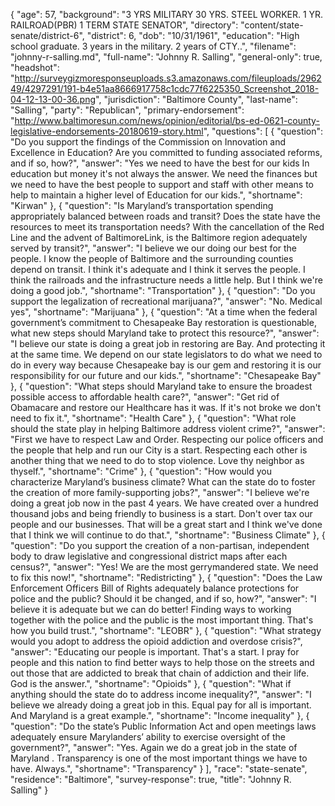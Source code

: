 {
  "age": 57,
  "background": "3 YRS MILITARY 30 YRS. STEEL WORKER. 1 YR. RAILROAD(PBR) 1 TERM STATE SENATOR",
  "directory": "content/state-senate/district-6",
  "district": 6,
  "dob": "10/31/1961",
  "education": "High school graduate. 3 years in the military. 2 years of CTY..",
  "filename": "johnny-r-salling.md",
  "full-name": "Johnny R. Salling",
  "general-only": true,
  "headshot": "http://surveygizmoresponseuploads.s3.amazonaws.com/fileuploads/296249/4297291/191-b4e51aa8666917758c1cdc77f6225350_Screenshot_2018-04-12-13-00-36.png",
  "jurisdiction": "Baltimore County",
  "last-name": "Salling",
  "party": "Republican",
  "primary-endorsement": "http://www.baltimoresun.com/news/opinion/editorial/bs-ed-0621-county-legislative-endorsements-20180619-story.html",
  "questions": [
    {
      "question": "Do you support the findings of the Commission on Innovation and Excellence in Education? Are you committed to funding associated reforms, and if so, how?",
      "answer": "Yes we need to have the best for our kids In education but money it's not always the answer. We need the finances but we need to have the best people to support and staff with other means to help to maintain a higher level of Education for our kids.",
      "shortname": "Kirwan"
    },
    {
      "question": "Is Maryland’s transportation spending appropriately balanced between roads and transit? Does the state have the resources to meet its transportation needs? With the cancellation of the Red Line and the advent of BaltimoreLink, is the Baltimore region adequately served by transit?",
      "answer": "I believe we our doing our best for the people. I know the people of Baltimore and the surrounding counties depend on transit. I think it's adequate and I think it serves the people. I think the railroads and the infrastructure needs a little help. But I think we're doing a good job.",
      "shortname": "Transportation"
    },
    {
      "question": "Do you support the legalization of recreational marijuana?",
      "answer": "No. Medical yes",
      "shortname": "Marijuana"
    },
    {
      "question": "At a time when the federal government’s commitment to Chesapeake Bay restoration is questionable, what new steps should Maryland take to protect this resource?",
      "answer": "I believe our state is doing a great job in restoring are Bay. And protecting it at the same time. We depend on our state legislators to do what we need to do in every way because Chesapeake bay is our gem and restoring it is our responsibility for our future and our kids.",
      "shortname": "Chesapeake Bay"
    },
    {
      "question": "What steps should Maryland take to ensure the broadest possible access to affordable health care?",
      "answer": "Get rid of Obamacare and restore our Healthcare has it was. If it's not broke we don't need to fix it.",
      "shortname": "Health Care"
    },
    {
      "question": "What role should the state play in helping Baltimore address violent crime?",
      "answer": "First we have to respect Law and Order. Respecting our police officers and the people that help and run our City is a start. Respecting each other is another thing that we need to do to stop violence. Love thy neighbor as thyself.",
      "shortname": "Crime"
    },
    {
      "question": "How would you characterize Maryland’s business climate? What can the state do to foster the creation of more family-supporting jobs?",
      "answer": "I believe we're doing a great job now in the past 4 years. We have created over a hundred thousand jobs and being friendly to business is a start. Don't over tax our people and our businesses. That will be a great start and I think we've done that I think we will continue to do that.",
      "shortname": "Business Climate"
    },
    {
      "question": "Do you support the creation of a non-partisan, independent body to draw legislative and congressional district maps after each census?",
      "answer": "Yes! We are the most gerrymandered state. We need to fix this now!",
      "shortname": "Redistricting"
    },
    {
      "question": "Does the Law Enforcement Officers Bill of Rights adequately balance protections for police and the public? Should it be changed, and if so, how?",
      "answer": "I believe it is adequate but we can do better! Finding ways to working together with the police and the public is the most important thing. That's how you build trust.",
      "shortname": "LEOBR"
    },
    {
      "question": "What strategy would you adopt to address the opioid addiction and overdose crisis?",
      "answer": "Educating our people is important. That's a start. I pray for people and this nation to find better ways to help those on the streets and out those that are addicted to break that chain of addiction and their life. God is the answer.",
      "shortname": "Opioids"
    },
    {
      "question": "What if anything should the state do to address income inequality?",
      "answer": "I believe we already doing a great job in this. Equal pay for all is important. And Maryland is a great example.",
      "shortname": "Income inequality"
    },
    {
      "question": "Do the state’s Public Information Act and open meetings laws adequately ensure Marylanders’ ability to exercise oversight of the government?",
      "answer": "Yes. Again we do a great job in the state of Maryland . Transparency is one of the most important things we have to have. Always.",
      "shortname": "Transparency"
    }
  ],
  "race": "state-senate",
  "residence": "Baltimore",
  "survey-response": true,
  "title": "Johnny R. Salling"
}
